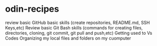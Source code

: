 # odin-recipes
review basic GitHub basic skills (create repositories, README.md, SSH Keys,etc)
Review basic Git Bash skills (commands for creating files, directories, cloning, git commit, git pull and push,etc)
Getting used to Vs Codes
Organizing my local files and folders on my cuomputer
